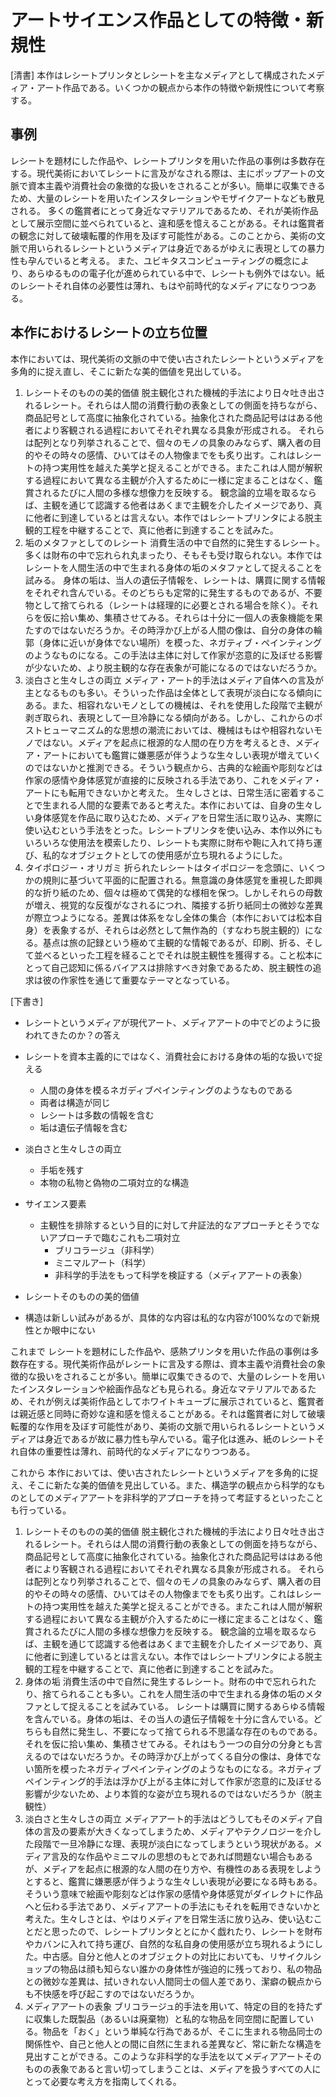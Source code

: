 # アートサイエンス作品としての特徴・新規性

[清書]
本作はレシートプリンタとレシートを主なメディアとして構成されたメディア・アート作品である。いくつかの観点から本作の特徴や新規性について考察する。

## 事例
レシートを題材にした作品や、レシートプリンタを用いた作品の事例は多数存在する。現代美術においてレシートに言及がなされる際は、主にポップアートの文脈で資本主義や消費社会の象徴的な扱いをされることが多い。簡単に収集できるため、大量のレシートを用いたインスタレーションやモザイクアートなども散見される。
多くの鑑賞者にとって身近なマテリアルであるため、それが美術作品として展示空間に並べられていると、違和感を憶えることがある。それは鑑賞者の観念に対して破壊転覆的作用を及ぼす可能性がある。このことから、美術の文脈で用いられるレシートというメディアは身近であるがゆえに表現としての暴力性も孕んでいると考える。
また、ユビキタスコンピューティングの概念により、あらゆるものの電子化が進められている中で、レシートも例外ではない。紙のレシートそれ自体の必要性は薄れ、もはや前時代的なメディアになりつつある。

## 本作におけるレシートの立ち位置
本作においては、現代美術の文脈の中で使い古されたレシートというメディアを多角的に捉え直し、そこに新たな美的価値を見出している。

  1. レシートそのものの美的価値
  脱主観化された機械的手法により日々吐き出されるレシート。それらは人間の消費行動の表象としての側面を持ちながら、商品記号として高度に抽象化されている。抽象化された商品記号ははある他者により客観される過程においてそれぞれ異なる具象が形成される。
  それらは配列となり列挙されることで、個々のモノの具象のみならず、購入者の目的やその時々の感情、ひいてはその人物像までをも炙り出す。これはレシートの持つ実用性を越えた美学と捉えることができる。またこれは人間が解釈する過程において異なる主観が介入するために一様に定まることはなく、鑑賞されるたびに人間の多様な想像力を反映する。
  観念論的立場を取るならば、主観を通じて認識する他者はあくまで主観を介したイメージであり、真に他者に到達しているとは言えない。本作ではレシートプリンタによる脱主観的工程を中継することで、真に他者に到達することを試みた。
  2. 垢のメタファとしてのレシート
  消費生活の中で自然的に発生するレシート。多くは財布の中で忘れられ丸まったり、そもそも受け取られない。本作ではレシートを人間生活の中で生まれる身体の垢のメタファとして捉えることを試みる。
  身体の垢は、当人の遺伝子情報を、レシートは、購買に関する情報をそれぞれ含んでいる。そのどちらも定常的に発生するものであるが、不要物として捨てられる（レシートは経理的に必要とされる場合を除く）。それらを仮に拾い集め、集積させてみる。それらは十分に一個人の表象機能を果たすのではないだろうか。その時浮かび上がる人間の像は、自分の身体の輪郭（身体に近いが身体でない場所）を模った、ネガティブ・ペインティングのようなものになる。この手法は主体に対して作家が恣意的に及ぼせる影響が少ないため、より脱主観的な存在表象が可能になるのではないだろうか。
  3. 淡白さと生々しさの両立
  メディア・アート的手法はメディア自体への言及が主となるものも多い。そういった作品は全体として表現が淡白になる傾向にある。また、相容れないモノとしての機械は、それを使用した段階で主観が剥ぎ取られ、表現として一旦冷静になる傾向がある。しかし、これからのポストヒューマニズム的な思想の潮流においては、機械はもはや相容れないモノではない。メディアを起点に根源的な人間の在り方を考えるとき、メディア・アートにおいても鑑賞に嫌悪感が伴うような生々しい表現が増えていくのではないかと推測できる。そういう観点から、古典的な絵画や彫刻などは作家の感情や身体感覚が直接的に反映される手法であり、これをメディア・アートにも転用できないかと考えた。
  生々しさとは、日常生活に密着することで生まれる人間的な要素であると考えた。本作においては、自身の生々しい身体感覚を作品に取り込むため、メディアを日常生活に取り込み、実際に使い込むという手法をとった。レシートプリンタを使い込み、本作以外にもいろいろな使用法を模索したり、レシートも実際に財布や鞄に入れて持ち運び、私的なオブジェクトとしての使用感が立ち現れるようにした。
  4. タイポロジー・オリガミ
  折られたレシートはタイポロジーを念頭に、いくつかの規則に基づいて平面的に配置される。無意識の身体感覚を重視した即興的な折り紙のため、個々は極めて偶発的な様相を保つ。しかしそれらの母数が増え、視覚的な反復がなされるにつれ、隣接する折り紙同士の微妙な差異が際立つようになる。差異は体系をなし全体の集合（本作においては松本自身）を表象するが、それらは必然として無作為的（すなわち脱主観的）になる。基点は旅の記録という極めて主観的な情報であるが、印刷、折る、そして並べるといった工程を経ることでそれは脱主観性を獲得する。こと松本にとって自己認知に係るバイアスは排除すべき対象であるため、脱主観性の追求は彼の作家性を通じて重要なテーマとなっている。


[下書き]
- レシートというメディアが現代アート、メディアアートの中でどのように扱われてきたのか？の答え
- レシートを資本主義的にではなく、消費社会における身体の垢的な扱いで捉える
  - 人間の身体を模るネガディブペインティングのようなものである
  - 両者は構造が同じ
  - レシートは多数の情報を含む
  - 垢は遺伝子情報を含む
- 淡白さと生々しさの両立

  - 手垢を残す
  - 本物の私物と偽物の二項対立的な構造
- サイエンス要素
  - 主観性を排除するという目的に対して弁証法的なアプローチとそうでないアプローチで臨むこれも二項対立
    - ブリコラージュ（非科学）
    - ミニマルアート（科学）
    - 非科学的手法をもって科学を検証する（メディアアートの表象）
- レシートそのものの美的価値
- 構造は新しい試みがあるが、具体的な内容は私的な内容が100%なので新規性とか眼中にない

これまで
レシートを題材にした作品や、感熱プリンタを用いた作品の事例は多数存在する。現代美術作品がレシートに言及する際は、資本主義や消費社会の象徴的な扱いをされることが多い。簡単に収集できるので、大量のレシートを用いたインスタレーションや絵画作品なども見られる。身近なマテリアルであるため、それが例えば美術作品としてホワイトキューブに展示されていると、鑑賞者は親近感と同時に奇妙な違和感を憶えることがある。それは鑑賞者に対して破壊転覆的な作用を及ぼす可能性があり、美術の文脈で用いられるレシートというメディアは身近であるが故に暴力性も孕んでいる。電子化は進み、紙のレシートそれ自体の重要性は薄れ、前時代的なメディアになりつつある。

これから
本作においては、使い古されたレシートというメディアを多角的に捉え、そこに新たな美的価値を見出している。また、構造学の観点から科学的なものとしてのメディアアートを非科学的アプローチを持って考証するといったことも行っている。

1. レシートそのものの美的価値
脱主観化された機械的手法により日々吐き出されるレシート。それらは人間の消費行動の表象としての側面を持ちながら、商品記号として高度に抽象化されている。抽象化された商品記号ははある他者により客観される過程においてそれぞれ異なる具象が形成される。
それらは配列となり列挙されることで、個々のモノの具象のみならず、購入者の目的やその時々の感情、ひいてはその人物像までをも炙り出す。これはレシートの持つ実用性を越えた美学と捉えることができる。またこれは人間が解釈する過程において異なる主観が介入するために一様に定まることはなく、鑑賞されるたびに人間の多様な想像力を反映する。
観念論的立場を取るならば、主観を通じて認識する他者はあくまで主観を介したイメージであり、真に他者に到達しているとは言えない。本作ではレシートプリンタによる脱主観的工程を中継することで、真に他者に到達することを試みた。
2. 身体の垢
消費生活の中で自然に発生するレシート。財布の中で忘れられたり、捨てられることも多い。これを人間生活の中で生まれる身体の垢のメタファとして捉えることを試みている。
レシートは購買に関するあらゆる情報を含んでいる。身体の垢は、その当人の遺伝子情報を十分に含んでいる。どちらも自然に発生し、不要になって捨てられる不思議な存在のものである。それを仮に拾い集め、集積させてみる。それはもう一つの自分の分身とも言えるのではないだろうか。その時浮かび上がってくる自分の像は、身体でない箇所を模ったネガティブペインティングのようなものになる。ネガティブペインティング的手法は浮かび上がる主体に対して作家が恣意的に及ぼせる影響が少ないため、より本質的な姿が立ち現れるのではないだろうか（脱主観性）
3. 淡白さと生々しさの両立
メディアアート的手法はどうしてもそのメディア自体の言及の要素が大きくなってしまうため、メディアやテクノロジーを介した段階で一旦冷静にな理、表現が淡白になってしまうという現状がある。メディア言及的な作品やミニマルの思想のもとであれば問題ない場合もあるが、メディアを起点に根源的な人間の在り方や、有機性のある表現をしようとすると、鑑賞に嫌悪感が伴うような生々しい表現が必要になる時もある。そういう意味で絵画や彫刻などは作家の感情や身体感覚がダイレクトに作品へと伝わる手法であり、メディアアートの手法にもそれを転用できないかと考えた。生々しさとは、やはりメディアを日常生活に放り込み、使い込むことだと思ったので、レシートプリンタととにかく戯れたり、レシートを財布やカバンに入れて持ち運び、自然的な私自身の使用感が立ち現れるようにした。中古感。自分と他人とのオブジェクトの対比においても、リサイクルショップの物品は顔も知らない誰かの身体性が強迫的に残っており、私の物品との微妙な差異は、拭いきれない人間同士の個人差であり、潔癖の観点からも不快感を呼び起こすのではないだろうか。
4. メディアアートの表象
ブリコラージュ的手法を用いて、特定の目的を持たずに収集した既製品（あるいは廃棄物）と私的な物品を同空間に配置している。物品を「おく」という単純な行為であるが、そこに生まれる物品同士の関係性や、自己と他人との間に自然に生まれる差異など、常に新たな構造を見出すことができる。このような非科学的な手法を以てメディアアートそのものの表象であると言い切ってしまうことは、メディアを扱うすべての人にとって必要な考え方を指南してくれる。